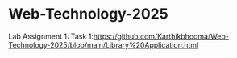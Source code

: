 # Web-Technology-2025
Lab Assignment 1:
Task 1:https://github.com/Karthikbhooma/Web-Technology-2025/blob/main/Library%20Application.html
